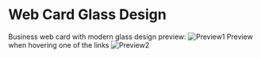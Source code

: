 # Web Card Glass Design
Business web card with modern glass design preview:
![Preview1](https://i.imgur.com/0OpwJij.png)
Preview when hovering one of the links
![Preview2](https://i.imgur.com/rOqlyrY.png)
